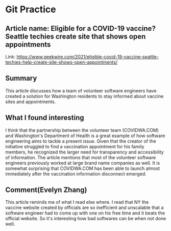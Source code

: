 # Git Practice


## Article name: Eligible for a COVID-19 vaccine? Seattle techies create site that shows open appointments
Link: https://www.geekwire.com/2021/eligible-covid-19-vaccine-seattle-techies-help-create-site-shows-open-appointments/

## Summary
This article discusses how a team of volunteer software engineers have created a solution for Washington residents to stay informed about vaccine sites and appointments.

## What I found interesting
I think that the partnership between the volunteer team (COVIDWA.COM) and Washington's Department of Health is a great example of how software engineering aims to tackle a present issue.  Given that the creator of the initiative struggled to find a vaccination appointment for his family members, he recognized the larger need for transparency and accessibility of information.  The article mentions that most of the volunteer software engineers previously worked at large brand name companies as well.  It is somewhat surprising that COVIDWA.COM has been able to launch almost immediately after the vaccination information disconnect emerged.

## Comment(Evelyn Zhang) 

This article reminds me of what I read else where. I read that NY the vaccine website created by officials are so inefficient and unscalable that a software engineer had to come up with one on his free time and it beats the official website. So it's interesting how bad softwares can be when not done well.